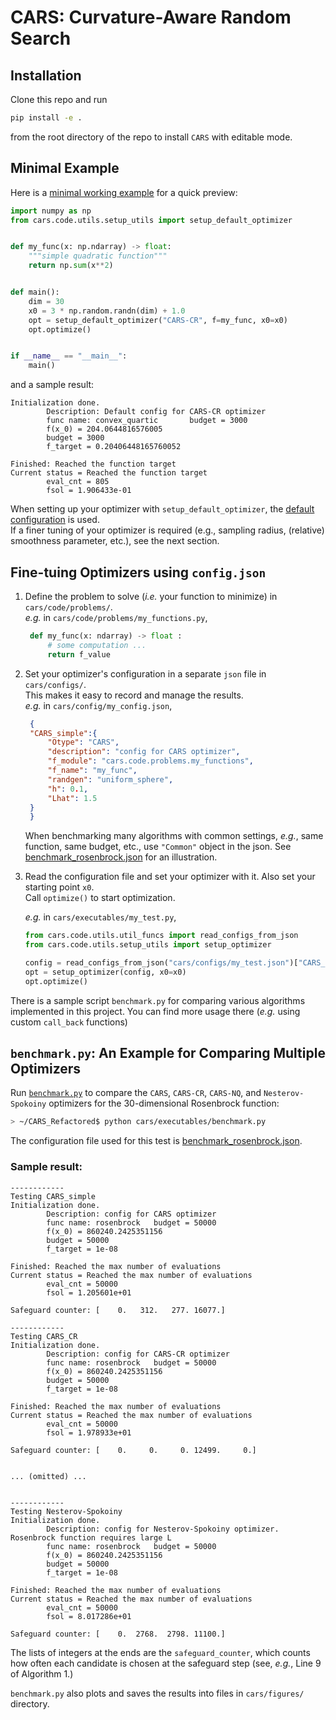 # CARS: Curvature-Aware Random Search

## Installation
Clone this repo and run 
```bash
pip install -e .
```
from the root directory of the repo to install `CARS` with editable mode.

## Minimal Example
Here is a [minimal working example](cars/executables/minimal_ex.py) for a quick preview:
```python
import numpy as np
from cars.code.utils.setup_utils import setup_default_optimizer


def my_func(x: np.ndarray) -> float:
    """simple quadratic function"""
    return np.sum(x**2)


def main():
    dim = 30
    x0 = 3 * np.random.randn(dim) + 1.0
    opt = setup_default_optimizer("CARS-CR", f=my_func, x0=x0)
    opt.optimize()


if __name__ == "__main__":
    main()
```

and a sample result:
```
Initialization done.
        Description: Default config for CARS-CR optimizer
        func name: convex_quartic       budget = 3000
        f(x_0) = 204.0644816576005
        budget = 3000
        f_target = 0.20406448165760052

Finished: Reached the function target
Current status = Reached the function target
        eval_cnt = 805
        fsol = 1.906433e-01
```
When setting up your optimizer with `setup_default_optimizer`, the [default configuration](cars/configs/default.json) is used.  
If a finer tuning of your optimizer is required (e.g., sampling radius, (relative) smoothness parameter, etc.), see the next section.

## Fine-tuing Optimizers using `config.json`
1. Define the problem to solve (_i.e._ your function to minimize) in `cars/code/problems/`.  
   _e.g._ in `cars/code/problems/my_functions.py`,
   ```python
    def my_func(x: ndarray) -> float :
        # some computation ...
        return f_value
    ```
2. Set your optimizer's configuration in a separate `json` file in `cars/configs/`.  
   This makes it easy to record and manage the results.  
   _e.g._ in `cars/config/my_config.json`,
   ```json
    {
    "CARS_simple":{
        "Otype": "CARS",
        "description": "config for CARS optimizer",
        "f_module": "cars.code.problems.my_functions",
        "f_name": "my_func",
        "randgen": "uniform_sphere",
        "h": 0.1,
        "Lhat": 1.5
    }
    }
    ```  
    When benchmarking many algorithms with common settings, _e.g._, same function, same budget, etc., use `"Common"` object in the json. See [benchmark_rosenbrock.json](cars/configs/benchmark_rosenbrock.json) for an illustration.  

3. Read the configuration file and set your optimizer with it.
   Also set your starting point `x0`.  
   Call `optimize()` to start optimization.  

   _e.g._ in `cars/executables/my_test.py`,  
   ```python
   from cars.code.utils.util_funcs import read_configs_from_json
   from cars.code.utils.setup_utils import setup_optimizer

   config = read_configs_from_json("cars/configs/my_test.json")["CARS_simple"]
   opt = setup_optimizer(config, x0=x0)
   opt.optimize()
   ```


There is a sample script `benchmark.py` for comparing various algorithms implemented in this project.
You can find more usage there (_e.g._ using custom `call_back` functions)

## `benchmark.py`: An Example for Comparing Multiple Optimizers
Run [`benchmark.py`](cars/executables/benchmark.py) to compare the `CARS`, `CARS-CR`, `CARS-NQ`, and `Nesterov-Spokoiny` optimizers for the 30-dimensional Rosenbrock function:
```bash
> ~/CARS_Refactored$ python cars/executables/benchmark.py 
```
The configuration file used for this test is [benchmark_rosenbrock.json](cars/configs/benchmark_rosenbrock.json).  

### Sample result:
```
------------
Testing CARS_simple
Initialization done.
        Description: config for CARS optimizer
        func name: rosenbrock   budget = 50000
        f(x_0) = 860240.2425351156
        budget = 50000
        f_target = 1e-08

Finished: Reached the max number of evaluations
Current status = Reached the max number of evaluations
        eval_cnt = 50000
        fsol = 1.205601e+01

Safeguard counter: [    0.   312.   277. 16077.]

------------
Testing CARS_CR
Initialization done.
        Description: config for CARS-CR optimizer
        func name: rosenbrock   budget = 50000
        f(x_0) = 860240.2425351156
        budget = 50000
        f_target = 1e-08

Finished: Reached the max number of evaluations
Current status = Reached the max number of evaluations
        eval_cnt = 50000
        fsol = 1.978933e+01

Safeguard counter: [    0.     0.     0. 12499.     0.]


... (omitted) ...


------------
Testing Nesterov-Spokoiny
Initialization done.
        Description: config for Nesterov-Spokoiny optimizer. Rosenbrock function requires large L
        func name: rosenbrock   budget = 50000
        f(x_0) = 860240.2425351156
        budget = 50000
        f_target = 1e-08

Finished: Reached the max number of evaluations
Current status = Reached the max number of evaluations
        eval_cnt = 50000
        fsol = 8.017286e+01

Safeguard counter: [    0.  2768.  2798. 11100.]
```
The lists of integers at the ends are the `safeguard_counter`, which counts how often each candidate is chosen at the safeguard step (see, _e.g._, Line 9 of Algorithm 1.)

`benchmark.py` also plots and saves the results into files in `cars/figures/` directory.